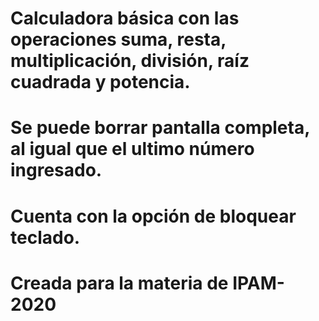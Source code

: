 # Calculadora básica con las operaciones suma, resta, multiplicación, división, raíz cuadrada y potencia. 
# Se puede borrar pantalla completa, al igual que el ultimo número ingresado.
# Cuenta con la opción de bloquear teclado.
# Creada para la materia de IPAM-2020
